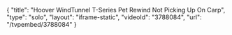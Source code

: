 {
    "title": "Hoover WindTunnel T-Series Pet Rewind Not Picking Up On Carp",
    "type": "solo",
    "layout": "iframe-static",
    "videoId": "3788084",
    "url": "\/tvpembed\/3788084"
}